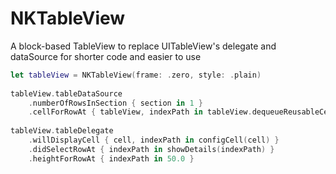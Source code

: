 # NKTableView

A block-based TableView to replace UITableView's delegate and dataSource for shorter code and easier to use

```swift
let tableView = NKTableView(frame: .zero, style: .plain)
		
tableView.tableDataSource
	.numberOfRowsInSection { section in 1 }
	.cellForRowAt { tableView, indexPath in tableView.dequeueReusableCell(withIdentifier: "cell") ?? UITableViewCell(style: .default, reuseIdentifier: "cell") }
		
tableView.tableDelegate
	.willDisplayCell { cell, indexPath in configCell(cell) }
	.didSelectRowAt { indexPath in showDetails(indexPath) }
	.heightForRowAt { indexPath in 50.0 }
```
